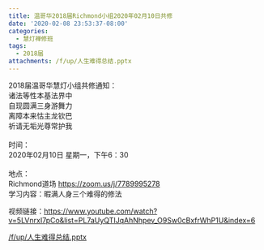 ```yaml
---
title: 温哥华2018届Richmond小组2020年02月10日共修
date: '2020-02-08 23:53:37-08:00'
categories:
  - 慧灯禅修班
tags:
  - 2018届
attachments: /f/up/人生难得总结.pptx
---
```

2018届温哥华慧灯小组共修通知：\
诸法等性本基法界中\
自现圆满三身游舞力\
离障本来怙主龙钦巴\
祈请无垢光尊常护我\
\
时间：\
2020年02月10日 星期一，下午6：30\
\
地点：\
Richmond道场 
<https://zoom.us/j/7789995278>
\
学习内容：暇满人身三个难得的修法

视频链接：<https://www.youtube.com/watch?v=5LVnrxI7pCo&list=PL7aUyQTIJqAhNhpev_O9Sw0cBxfrWhP1U&index=6>


[/f/up/人生难得总结.pptx](https://s3.ap-northeast-1.wasabisys.com/hdcx/hdv/f/up/人生难得总结.pptx)
